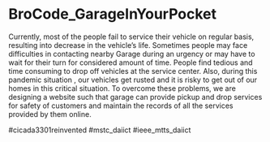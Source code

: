 # BroCode_GarageInYourPocket

Currently, most of the people fail to service their vehicle on regular basis, resulting into decrease in the vehicle’s life. Sometimes people may face difficulties in contacting nearby Garage during an urgency or may have to wait for their turn for considered amount of time. People find tedious and time consuming to drop off vehicles at the service center. Also, during this pandemic situation , our vehicles get rusted and it is risky to get out of our homes in this critical situation. To overcome these problems, we are designing a website such that garage can provide pickup and drop services for safety of customers and maintain the records of all the services provided by them online.

#cicada3301reinvented #mstc_daiict #ieee_mtts_daiict

